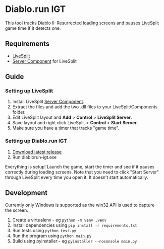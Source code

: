 # Diablo.run IGT

This tool tracks Diablo II: Resurrected loading screens and pauses LiveSplit game time if it detects one.

## Requirements

- [LiveSplit](http://livesplit.org/)
- [Server Component](https://github.com/LiveSplit/LiveSplit.Server/releases/download/1.8/LiveSplit.Server_1.8.zip) for LiveSplit

## Guide

### Setting up LiveSplit

1. Install LiveSplit [Server Component](https://github.com/LiveSplit/LiveSplit.Server/releases/download/1.8/LiveSplit.Server_1.8.zip).
2. Extract the files and add the two .dll files to your LiveSplit\Components folder.
3. Edit LiveSplit layout and **Add** > **Control** > **LiveSplit Server**.
4. Save layout and right click LiveSplit > **Control** > **Start Server**.
5. Make sure you have a timer that tracks "game time".

### Setting up Diablo.run IGT

1. [Download latest release](https://github.com/DiabloRun/diablorun-igt/releases)
2. Run diablorun-igt.exe

Everything is setup! Launch the game, start the timer and see if it pauses correctly during loading screens. Note that you need to click "Start Server" through LiveSplit every time you open it. It doesn't start automatically.

## Development

Currently only Windows is supported as the win32 API is used to capture the screen.

1. Create a virtualenv - eg `python -m venv .venv`
2. Install dependencies using `pip install -r requirements.txt`
3. Run tests using `python test.py`
4. Run the program using `python main.py`
5. Build using pyinstaller - eg `pyinstaller --noconsole main.py`
